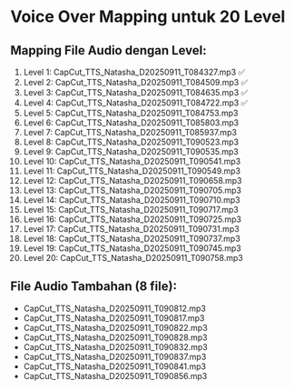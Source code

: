 # Voice Over Mapping untuk 20 Level

## Mapping File Audio dengan Level:

1. Level 1: CapCut_TTS_Natasha_D20250911_T084327.mp3 ✅
2. Level 2: CapCut_TTS_Natasha_D20250911_T084509.mp3 ✅
3. Level 3: CapCut_TTS_Natasha_D20250911_T084635.mp3 ✅
4. Level 4: CapCut_TTS_Natasha_D20250911_T084722.mp3 ✅
5. Level 5: CapCut_TTS_Natasha_D20250911_T084753.mp3
6. Level 6: CapCut_TTS_Natasha_D20250911_T085803.mp3
7. Level 7: CapCut_TTS_Natasha_D20250911_T085937.mp3
8. Level 8: CapCut_TTS_Natasha_D20250911_T090523.mp3
9. Level 9: CapCut_TTS_Natasha_D20250911_T090535.mp3
10. Level 10: CapCut_TTS_Natasha_D20250911_T090541.mp3
11. Level 11: CapCut_TTS_Natasha_D20250911_T090549.mp3
12. Level 12: CapCut_TTS_Natasha_D20250911_T090658.mp3
13. Level 13: CapCut_TTS_Natasha_D20250911_T090705.mp3
14. Level 14: CapCut_TTS_Natasha_D20250911_T090710.mp3
15. Level 15: CapCut_TTS_Natasha_D20250911_T090717.mp3
16. Level 16: CapCut_TTS_Natasha_D20250911_T090725.mp3
17. Level 17: CapCut_TTS_Natasha_D20250911_T090731.mp3
18. Level 18: CapCut_TTS_Natasha_D20250911_T090737.mp3
19. Level 19: CapCut_TTS_Natasha_D20250911_T090745.mp3
20. Level 20: CapCut_TTS_Natasha_D20250911_T090758.mp3

## File Audio Tambahan (8 file):
- CapCut_TTS_Natasha_D20250911_T090812.mp3
- CapCut_TTS_Natasha_D20250911_T090817.mp3
- CapCut_TTS_Natasha_D20250911_T090822.mp3
- CapCut_TTS_Natasha_D20250911_T090828.mp3
- CapCut_TTS_Natasha_D20250911_T090832.mp3
- CapCut_TTS_Natasha_D20250911_T090837.mp3
- CapCut_TTS_Natasha_D20250911_T090841.mp3
- CapCut_TTS_Natasha_D20250911_T090856.mp3
